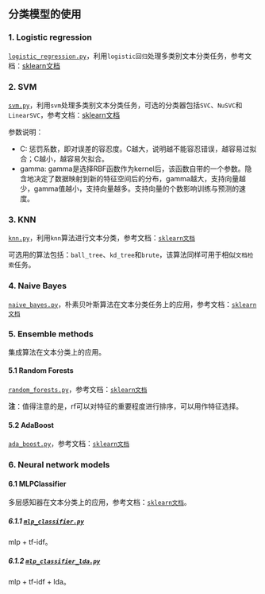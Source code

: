 ## 分类模型的使用

### 1. Logistic regression

[`logistic_regression.py`](https://github.com/liu-nlper/sklearn-practice/blob/master/sklearn.classification/logistic_regression.py)，利用`logistic回归`处理多类别文本分类任务，参考文档：[sklearn文档](http://scikit-learn.org/stable/auto_examples/linear_model/plot_sparse_logistic_regression_20newsgroups.html#sphx-glr-auto-examples-linear-model-plot-sparse-logistic-regression-20newsgroups-py)

### 2. SVM
[`svm.py`](https://github.com/liu-nlper/sklearn-practice/blob/master/sklearn.classification/svm.py)，利用`svm`处理多类别文本分类任务，可选的分类器包括`SVC`、`NuSVC`和`LinearSVC`，参考文档：[sklearn文档](http://scikit-learn.org/stable/modules/svm.html#multi-class-classification)

参数说明：

- C: 惩罚系数，即对误差的容忍度。C越大，说明越不能容忍错误，越容易过拟合；C越小，越容易欠拟合。
- gamma: gamma是选择RBF函数作为kernel后，该函数自带的一个参数。隐含地决定了数据映射到新的特征空间后的分布，gamma越大，支持向量越少，gamma值越小，支持向量越多。支持向量的个数影响训练与预测的速度。

### 3. KNN

[`knn.py`](https://github.com/liu-nlper/sklearn-practice/blob/master/sklearn.classification/knn.py)，利用`knn`算法进行文本分类，参考文档：[`sklearn文档`](http://scikit-learn.org/stable/modules/generated/sklearn.neighbors.KNeighborsClassifier.html#sklearn.neighbors.KNeighborsClassifier)

可选用的算法包括：`ball_tree`、`kd_tree`和`brute`，该算法同样可用于相似`文档检索`任务。

### 4. Naive Bayes

[`naive_bayes.py`](https://github.com/liu-nlper/sklearn-practice/blob/master/sklearn.classification/naive_bayes.py)，朴素贝叶斯算法在文本分类任务上的应用，参考文档：[`sklearn文档`](http://scikit-learn.org/stable/modules/generated/sklearn.naive_bayes.GaussianNB.html#sklearn.naive_bayes.GaussianNB)

### 5. Ensemble methods

集成算法在文本分类上的应用。

#### 5.1 Random Forests

[`random_forests.py`](https://github.com/liu-nlper/sklearn-practice/blob/master/sklearn.classification/random_forests.py)，参考文档：[`sklearn文档`](http://scikit-learn.org/stable/modules/generated/sklearn.ensemble.RandomForestClassifier.html#sklearn.ensemble.RandomForestClassifier)

**注**：值得注意的是，rf可以对特征的重要程度进行排序，可以用作特征选择。

#### 5.2 AdaBoost

[`ada_boost.py`](https://github.com/liu-nlper/sklearn-practice/blob/master/sklearn.classification/ada_boost.py)，参考文档：[`sklearn文档`](http://scikit-learn.org/stable/modules/generated/sklearn.ensemble.AdaBoostClassifier.html#sklearn.ensemble.AdaBoostClassifier)

### 6. Neural network models

#### 6.1 MLPClassifier

多层感知器在文本分类上的应用，参考文档：[`sklearn文档`](http://scikit-learn.org/stable/modules/generated/sklearn.neural_network.MLPClassifier.html#sklearn.neural_network.MLPClassifier)。

##### 6.1.1 [`mlp_classifier.py`](https://github.com/liu-nlper/sklearn-practice/blob/master/sklearn.classification/mlp_classifier.py)

mlp + tf-idf。

##### 6.1.2 [`mlp_classifier_lda.py`](https://github.com/liu-nlper/sklearn-practice/blob/master/sklearn.classification/mlp_classifier_lda.py)

mlp + tf-idf + lda。
